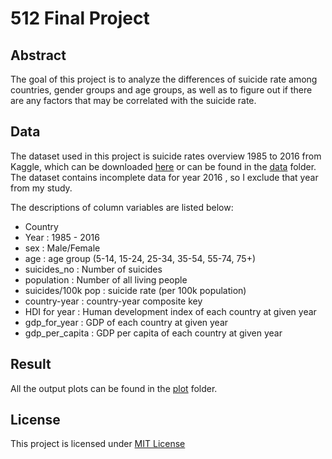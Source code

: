 # 512 Final Project

## Abstract

The goal of this project is to analyze the differences of suicide rate among countries, gender groups and age groups, as well as to figure out if there are any factors that may be correlated with the suicide rate.


## Data

The dataset used in this project is suicide rates overview 1985 to 2016 from Kaggle, which can be downloaded [here](https://www.kaggle.com/russellyates88/suicide-rates-overview-1985-to-2016) or can be found in the [data](https://github.com/Shuya-Ma/data-512/tree/main/Suicide%20Rates%20Overview/data) folder. The dataset contains incomplete data for year 2016 , so I exclude that year from my study.

The descriptions of column variables are listed below:
- Country 
- Year : 1985 - 2016
- sex : Male/Female
- age : age group (5-14, 15-24, 25-34, 35-54, 55-74, 75+)
- suicides_no : Number of suicides
- population : Number of all living people
- suicides/100k pop : suicide rate (per 100k population)
- country-year : country-year composite key
- HDI for year : Human development index of each country at given year
- gdp_for_year : GDP of each country at given year
- gdp_per_capita : GDP per capita of each country at given year

## Result
All the output plots can be found in the [plot](https://github.com/Shuya-Ma/data-512/tree/main/Suicide%20Rates%20Overview/plot) folder.


## License
This project is licensed under [MIT License](https://github.com/Shuya-Ma/data-512/blob/main/Suicide%20Rates%20Overview/LICENSE)